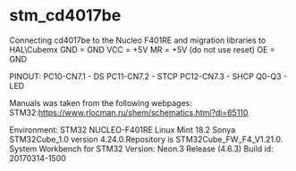 # stm_cd4017be
Connecting cd4017be to the Nucleo F401RE and migration libraries to HAL\Cubemx
GND = GND
VCC = +5V
MR = +5V (do not use reset)
OE = GND

PINOUT:
PC10-CN7.1 - DS
PC11-CN7.2 - STCP
PC12-CN7.3 - SHCP
Q0-Q3 - LED

Manuals was taken from the following webpages:
  STM32:https://www.rlocman.ru/shem/schematics.html?di=65110

Environment:
STM32 NUCLEO-F401RE
Linux Mint 18.2 Sonya
STM32Cube_1.0 version 4.24.0.Repository is STM32Cube_FW_F4_V1.21.0.
System Workbench for STM32 Version: Neon.3 Release (4.6.3) Build id: 20170314-1500
